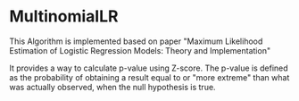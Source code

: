 # MultinomialLR
This Algorithm is implemented based on paper
"Maximum Likelihood Estimation of Logistic Regression Models: Theory and Implementation"

It provides a way to calculate p-value using Z-score.
The p-value is defined as the probability of obtaining a result 
equal to or "more extreme" than what was actually observed, when the null hypothesis is true.



